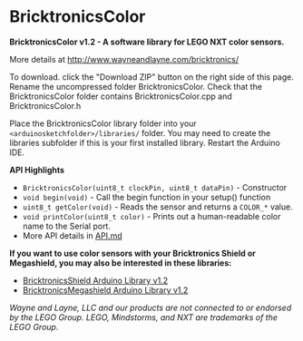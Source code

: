 BricktronicsColor
=================

**BricktronicsColor v1.2 - A software library for LEGO NXT color sensors.**

More details at http://www.wayneandlayne.com/bricktronics/

To download. click the "Download ZIP" button on the right side of this page. Rename the uncompressed folder BricktronicsColor. Check that the BricktronicsColor folder contains BricktronicsColor.cpp and BricktronicsColor.h

Place the BricktronicsColor library folder into your `<arduinosketchfolder>/libraries/` folder. You may need to create the libraries subfolder if this is your first installed library. Restart the Arduino IDE.

**API Highlights**
* `BricktronicsColor(uint8_t clockPin, uint8_t dataPin)` - Constructor
* `void begin(void)` - Call the begin function in your setup() function
* `uint8_t getColor(void)` - Reads the sensor and returns a `COLOR_*` value.
* `void printColor(uint8_t color)` - Prints out a human-readable color name to the Serial port.
* More API details in [API.md](API.md)

**If you want to use color sensors with your Bricktronics Shield or Megashield, you may also be interested in these libraries:**
* [BricktronicsShield Arduino Library v1.2](https://github.com/wayneandlayne/BricktronicsShield)
* [BricktronicsMegashield Arduino Library v1.2](https://github.com/wayneandlayne/BricktronicsMegashield)

_Wayne and Layne, LLC and our products are not connected to or endorsed by the LEGO Group. LEGO, Mindstorms, and NXT are trademarks of the LEGO Group._

